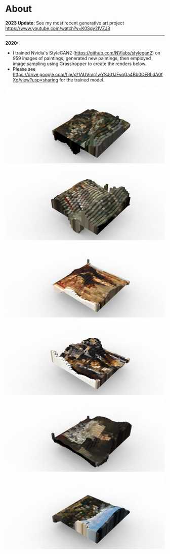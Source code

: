 # About

**2023 Update:** See my most recent generative art project https://www.youtube.com/watch?v=K0Sgy2IVZJ8

---

**2020:**

- I trained Nvidia's StyleGAN2 (https://github.com/NVlabs/stylegan2) on 959 images of paintings, generated new paintings, then employed image sampling using Grasshopper to create the renders below. 
- Please see https://drive.google.com/file/d/1AUVmc1wYSJ01JFvqGa4Bb0OERLdA0fXg/view?usp=sharing for the trained model. 

![txt](https://github.com/StuartWaller/gen-art-project/blob/master/image%20sampling/renders/0071render1.jpg)
![txt](https://github.com/StuartWaller/gen-art-project/blob/master/image%20sampling/renders/0162render1.jpg)
![txt](https://github.com/StuartWaller/gen-art-project/blob/master/image%20sampling/renders/0166render1.jpg)
![txt](https://github.com/StuartWaller/gen-art-project/blob/master/image%20sampling/renders/0185render1.jpg)
![txt](https://github.com/StuartWaller/gen-art-project/blob/master/image%20sampling/renders/0208render1.jpg)
![txt](https://github.com/StuartWaller/gen-art-project/blob/master/image%20sampling/renders/0230render1.jpg)
